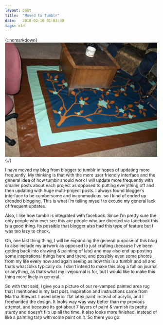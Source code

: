 ```yaml
---
layout: post
title:  "Moved to Tumblr"
date:   2010-02-10 01:03:00
tags: old
---
```

{::nomarkdown}
<img src="/uploads/2010/01/rug01.jpg">
{:/}

I have moved my blog from blogger to tumblr in hopes of updating more frequently. My thinking is that with the more user friendly interface and the general idea of how tumblr should work I will update more frequently with smaller posts about each project as opposed to putting everything off and then updating with huge multi-project posts. I always found blogger’s interface to be cumbersome and incommodious, so I kind of ended up dreaded blogging. This is what I’m telling myself to excuse my general lack of frequent updates.

Also, I like how tumblr is integrated with facebook. Since I’m pretty sure the only people who ever see this are people who are directed via facebook this is a good thing. Its possible that blogger also had this type of feature but I was too lazy to check.

Oh, one last thing thing, I will be expanding the general purpose of this blog to also include my artwork as opposed to just crafting (because I’ve been getting back into drawing & painting of late) and may also end up posting some inspirational things here and there, and possibly even some photos from my life every now and again seeing as how this is a tumblr and all and thats what folks typically do. I don’t intend to make this blog a full on journal or anything, as thats what my livejournal is for, but I would like to make this thing more lively in general.

So with that said, I give you a picture of our re-vamped painted area rug that I mentioned in my last post. Inspiration and instructions came from Martha Stewart. I used interior flat latex paint instead of acrylic, and I freehanded the design. It looks way way way better than my previous attempt, and because its got about 7 layers of paint & varnish its pretty sturdy and doesn’t flip up all the time. It also looks more finished, instead of like a painting tarp with some paint on it. So there you go.
